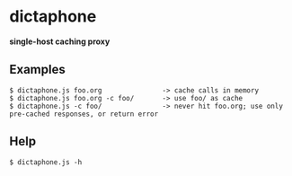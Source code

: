 # dictaphone 
**single-host caching proxy**

## Examples
```
$ dictaphone.js foo.org               -> cache calls in memory
$ dictaphone.js foo.org -c foo/       -> use foo/ as cache
$ dictaphone.js -c foo/               -> never hit foo.org; use only pre-cached responses, or return error
```

## Help
```
$ dictaphone.js -h
```